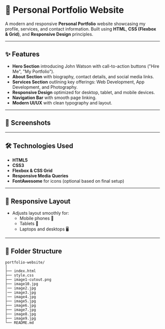 # 🎨 Personal Portfolio Website

A modern and responsive **Personal Portfolio** website showcasing my profile, services, and contact information. Built using **HTML**, **CSS (Flexbox & Grid)**, and **Responsive Design** principles.

---

## ✨ Features
- **Hero Section** introducing John Watson with call-to-action buttons ("Hire Me", "My Portfolio").
- **About Section** with biography, contact details, and social media links.
- **Services Section** outlining key offerings: Web Development, App Development, and Photography.
- **Responsive Design** optimized for desktop, tablet, and mobile devices.
- **Navigation Bar** with smooth page linking.
- **Modern UI/UX** with clean typography and layout.

---

## 📸 Screenshots


---

## 🛠 Technologies Used
- **HTML5**
- **CSS3**
- **Flexbox & CSS Grid**
- **Responsive Media Queries**
- **FontAwesome** for icons (optional based on final setup)

---

## 📱 Responsive Layout
- Adjusts layout smoothly for:
  - Mobile phones 📱
  - Tablets 📲
  - Laptops and desktops 🖥️

---

## 📂 Folder Structure
```plaintext
portfolio-website/
│
├── index.html
├── style.css
├── image1-cutout.png
├── image10.jpg
│── image2.jpg
│── image3.jpg  
│── image4.jpg
├── image5.jpg
├── image6.jpg
├── image7.jpg
├── image8.jpg
├── image9.jpg
└── README.md
